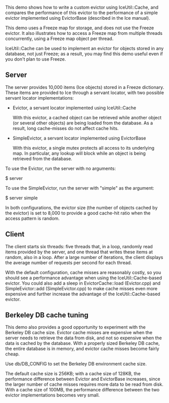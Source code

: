 This demo shows how to write a custom evictor using IceUtil::Cache,
and compares the performance of this evictor to the performance of
a simple evictor implemented using EvictorBase (described in the
Ice manual).

This demo uses a Freeze map for storage, and does not use the Freeze
evictor. It also illustrates how to access a Freeze map from multiple
threads concurrently, using a Freeze map object per thread.

IceUtil::Cache can be used to implement an evictor for objects stored
in any database, not just Freeze; as a result, you may find this demo
useful even if you don't plan to use Freeze.

Server
------

The server provides 10,000 items (Ice objects) stored in a Freeze
dictionary. These items are provided to Ice through a servant locator,
with two possible servant locator implementations:

 - Evictor, a servant locator implemented using IceUtil::Cache

   With this evictor, a cached object can be retrieved while another
   object (or several other objects) are being loaded from the
   database. As a result, long cache-misses do not affect cache hits.

 - SimpleEvictor, a servant locator implemented using EvictorBase

   With this evictor, a single mutex protects all access to its
   underlying map. In particular, any lookup will block while an
   object is being retrieved from the database.

To use the Evictor, run the server with no arguments:

$ server

To use the SimpleEvictor, run the server with "simple" as the argument:

$ server simple

In both configurations, the evictor size (the number of objects cached
by the evictor) is set to 8,000 to provide a good cache-hit ratio when
the access pattern is random.

Client
------

The client starts six threads: five threads that, in a loop, randomly
read items provided by the server, and one thread that writes these
items at random, also in a loop. After a large number of iterations,
the client displays the average number of requests per second for each
thread.

With the default configuration, cache misses are reasonably costly,
so you should see a performance advantage when using the
IceUtil::Cache-based evictor. You could also add a sleep in
EvictorCache::load (Evictor.cpp) and SimpleEvictor::add
(SimpleEvictor.cpp) to make cache misses even more expensive and
further increase the advantage of the IceUtil::Cache-based evictor.

Berkeley DB cache tuning
------------------------

This demo also provides a good opportunity to experiment with the
Berkeley DB cache size. Evictor cache misses are expensive when the
server needs to retrieve the data from disk, and not so expensive
when the data is cached by the database. With a properly sized
Berkeley DB cache, the entire database is in memory, and evictor
cache misses become fairly cheap.

Use db/DB_CONFIG to set the Berkeley DB environment cache size.

The default cache size is 256KB; with a cache size of 128KB, the
performance difference between Evictor and EvictorBase increases,
since the larger number of cache misses requires more data to be read
from disk. With a cache size of 100MB, the performance difference
between the two evictor implementations becomes very small.
